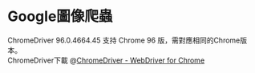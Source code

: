 # Google圖像爬蟲
ChromeDriver 96.0.4664.45 支持 Chrome 96 版，需對應相同的Chrome版本。  
ChromeDriver下載 @[ChromeDriver - WebDriver for Chrome](https://chromedriver.chromium.org/downloads)